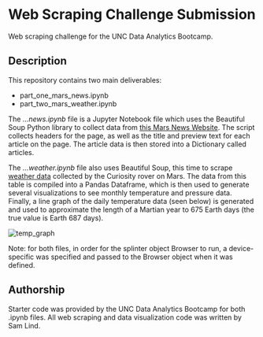 # Web Scraping Challenge Submission
Web scraping challenge for the UNC Data Analytics Bootcamp.

## Description
This repository contains two main deliverables:
- part_one_mars_news.ipynb
- part_two_mars_weather.ipynb

The _...news.ipynb_ file is a Jupyter Notebook file which uses the Beautiful Soup Python library to collect data from [this Mars News Website](https://static.bc-edx.com/data/web/mars_news/index.html).  The script collects headers for the page, as well as the title and preview text for each article on the page.  The article data is then stored into a Dictionary called articles.

The _...weather.ipynb_ file also uses Beautiful Soup, this time to scrape [weather data](https://static.bc-edx.com/data/web/mars_facts/temperature.html) collected by the Curiosity rover on Mars.  The data from this table is compiled into a Pandas Dataframe, which is then used to generate several visualizations to see monthly temperature and pressure data.  Finally, a line graph of the daily temperature data (seen below) is generated and used to approximate the length of a Martian year to 675 Earth days (the true value is Earth 687 days).  

![temp_graph](https://github.com/SamLind11/web-scraping-challenge/assets/131621692/a5a75377-b838-4e11-8988-fa97c42022bf)


Note: for both files, in order for the splinter object Browser to run, a device-specific was specified and passed to the Browser object when it was defined.

## Authorship

Starter code was provided by the UNC Data Analytics Bootcamp for both .ipynb files.  All web scraping and data visualization code was written by Sam Lind.
